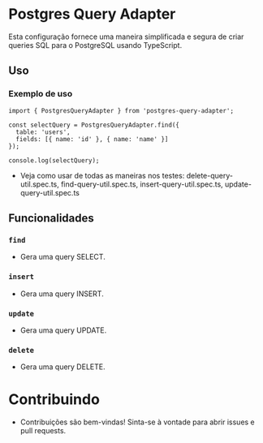 # Postgres Query Adapter

Esta configuração fornece uma maneira simplificada e segura de criar queries SQL para o PostgreSQL usando TypeScript.

## Uso
### Exemplo de uso

```
import { PostgresQueryAdapter } from 'postgres-query-adapter';

const selectQuery = PostgresQueryAdapter.find({
  table: 'users',
  fields: [{ name: 'id' }, { name: 'name' }]
});

console.log(selectQuery);
```

- Veja como usar de todas as maneiras nos testes: delete-query-util.spec.ts, find-query-util.spec.ts, insert-query-util.spec.ts, update-query-util.spec.ts


## Funcionalidades

### `find`
- Gera uma query SELECT.

### `insert`
- Gera uma query INSERT.

### `update`
- Gera uma query UPDATE.

### `delete`
- Gera uma query DELETE.

# Contribuindo
- Contribuições são bem-vindas! Sinta-se à vontade para abrir issues e pull requests.